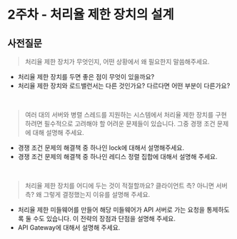 # 2주차 - 처리율 제한 장치의 설계

## 사전질문

> 처리율 제한 장치가 무엇인지, 어떤 상황에서 왜 필요한지 말씀해주세요.
  - 처리율 제한 장치를 두면 좋은 점이 무엇이 있을까요?
  - 처리율 제한 장치와 로드밸런서는 다른 것인가요? 다르다면 어떤 부분이 다른가요?

<br>

> 여러 대의 서버와 병렬 스레드를 지원하는 시스템에서 처리율 제한 장치를 구현하려면 필수적으로 고려해야 할 어려운 문제들이 있습니다. 그중 경쟁 조건 문제에 대해 설명해 주세요.
  - 경쟁 조건 문제의 해결책 중 하나인 lock에 대해서 설명해주세요.
  - 경쟁 조건 문제의 해결책 중 하나인 레디스 정렬 집합에 대해서 설명해 주세요.

<br>

> 처리율 제한 장치를 어디에 두는 것이 적절할까요? 클라이언트 측? 아니면 서버 측? 왜 그렇게 결정했는지 이유를 설명해 주세요.
  - 처리율 제한 미들웨어를 만들어 해당 미들웨어가 API 서버로 가는 요청을 통제하도록 둘 수도 있습니다. 이 전략의 장점과 단점을 설명해 주세요.
  - API Gateway에 대해서 설명해 주세요.
